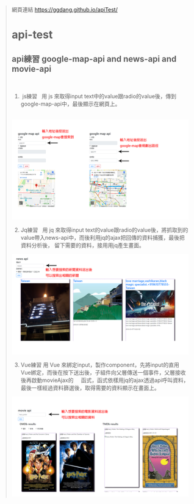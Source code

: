 > 網頁連結 https://ggdang.github.io/apiTest/
> # api-test
> ## api練習 google-map-api and news-api and movie-api
>
>  
> 1.  js練習   用 js 來取得input text中的value跟radio的value後，傳到google-map-api中，最後顯示在網頁上。
>> 
>  
> ![Alt text](/product/google_map_api.jpg)
>  
> 2.  Jq練習   用 jq 來取得input text的value跟radio的value後，將抓取到的value帶入news-api中，而後利用jq的ajax把回傳的資料捕獲，最後把資料分析後，
>     留下需要的資料，接用用jq產生畫面。
>
> ![Alt text](/product/news_api.jpg)
>
> 3.  Vue練習  用 Vue 來綁定input，製作component，先將input的直用Vue綁定，而後在按下送出後，子組件向父層傳送一個事件，父層接收後再啟動movieAjax的
>     函式，函式依樣用jq的ajax透過api呼叫資料，最後一樣經過資料篩選後，取得需要的資料顯示在畫面上。 
>
> ![Alt text](/product/movie_api.jpg)
>
